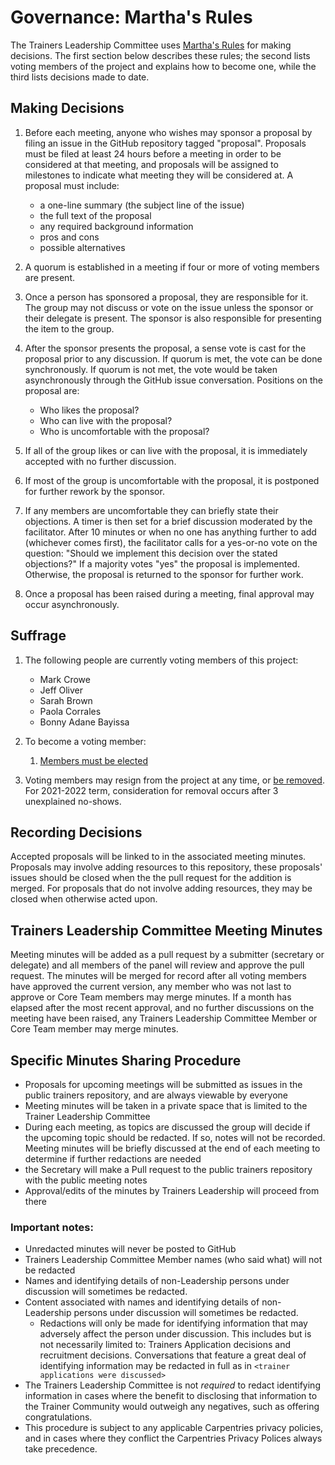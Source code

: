 # Governance: Martha's Rules

The Trainers Leadership Committee uses [Martha's Rules][marthas-rules] for making decisions.  The
first section below describes these rules; the second lists voting members of
the project and explains how to become one, while the third lists decisions made
to date.

[marthas-rules]: https://journals.sagepub.com/doi/10.1177/088610998600100206

## Making Decisions

1.  Before each meeting, anyone who wishes may sponsor a proposal by filing an
    issue in the GitHub repository tagged "proposal".  Proposals must be filed
    at least 24 hours before a meeting in order to be considered at that
    meeting, and proposals will be assigned to milestones to indicate what meeting 
    they will be considered at. A proposal must include:
    -   a one-line summary (the subject line of the issue)
    -   the full text of the proposal
    -   any required background information
    -   pros and cons
    -   possible alternatives

2.  A quorum is established in a meeting if four or more of voting members are
    present.

3.  Once a person has sponsored a proposal, they are responsible for it.  The
    group may not discuss or vote on the issue unless the sponsor or their
    delegate is present.  The sponsor is also responsible for presenting the
    item to the group.

4.  After the sponsor presents the proposal, a sense vote is cast for the
    proposal prior to any discussion. If quorum is met, the vote can be done 
    synchronously. If quorum is not met, the vote would be taken asynchronously 
    through the GitHub issue conversation. Positions on the proposal are:
    
    -   Who likes the proposal?
    -   Who can live with the proposal?
    -   Who is uncomfortable with the proposal?

5.  If all of the group likes or can live with the proposal, it is immediately
    accepted with no further discussion.

6.  If most of the group is uncomfortable with the proposal, it is postponed for
    further rework by the sponsor.

7.  If any members are uncomfortable they can briefly state their objections.  A
    timer is then set for a brief discussion moderated by the facilitator.
    After 10 minutes or when no one has anything further to add (whichever comes
    first), the facilitator calls for a yes-or-no vote on the question: "Should
    we implement this decision over the stated objections?"  If a majority votes
    "yes" the proposal is implemented.  Otherwise, the proposal is returned to
    the sponsor for further work.

8. Once a proposal has been raised during a meeting, final approval may occur asynchronously.

## Suffrage

1.  The following people are currently voting members of this project:
    -   Mark Crowe
    -   Jeff Oliver
    -   Sarah Brown
    -   Paola Corrales
    -   Bonny Adane Bayissa

2.  To become a voting member:
    1.  [Members must be elected](https://github.com/carpentries/trainers/blob/main/governance.md#nominations-and-elections)

3.  Voting members may resign from the project at any time, or [be removed](https://github.com/carpentries/trainers/blob/main/governance.md#removal).  For 2021-2022 term, consideration for removal occurs after 3 unexplained no-shows. 

## Recording Decisions

Accepted proposals will be linked to in the associated meeting minutes. Proposals may involve adding resources to this repository, these proposals' issues should be closed when the the pull request for the addition is merged.  For proposals that do not involve adding resources, they may be closed when otherwise acted upon. 

## Trainers Leadership Committee Meeting Minutes

Meeting minutes will be added as a pull request by a submitter (secretary or delegate) and all members of the panel will review and approve the pull request.  The minutes will be merged for record after all voting members have approved the current version, any member who was not last to approve or Core Team members may merge minutes. If a month has elapsed after the most recent approval, and no further discussions on the meeting have been raised, any Trainers Leadership Committee Member or Core Team member may merge minutes.

## Specific Minutes Sharing Procedure

- Proposals for upcoming meetings will be submitted as issues in the public trainers repository, and are always viewable by everyone
- Meeting minutes will be taken in a private space that is limited to the Trainer Leadership Committee
- During each meeting, as topics are discussed the group will decide if the upcoming topic should be redacted. If so, notes will not be recorded. Meeting minutes will be briefly discussed at the end of each meeting to determine if further redactions are needed
- the Secretary will make a Pull request to the public trainers repository with the public meeting notes
- Approval/edits of the minutes by Trainers Leadership will proceed from there 

### Important notes:

- Unredacted minutes will never be posted to GitHub
- Trainers Leadership Committee Member names (who said what) will not be redacted
- Names and identifying details of non-Leadership persons under discussion will sometimes be redacted. 
- Content associated with names and identifying details of non-Leadership persons under discussion will sometimes be redacted.
   - Redactions will only be made for identifying information that may adversely affect the person under discussion. This includes but is not necessarily limited to: Trainers Application decisions and recruitment decisions. Conversations that feature a great deal of identifying information may be redacted in full as in `<trainer applications were discussed>`
- The Trainers Leadership Committee is not *required* to redact identifying information in cases where the benefit to disclosing that information to the Trainer Community would outweigh any negatives, such as offering congratulations. 
- This procedure is subject to any applicable Carpentries privacy policies, and in cases where they conflict the Carpentries Privacy Polices always take precedence.
